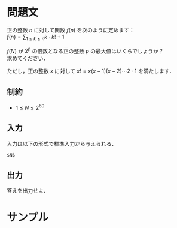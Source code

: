 問題文
=====

正の整数 $n$ に対して関数 $f(n)$ を次のように定めます：  
$f(n) = \displaystyle \sum_{1 \leq k \leq n} k \cdot k! + 1$

$f(N)$ が $2^p$ の倍数となる正の整数 $p$ の最大値はいくらでしょうか？  
求めてください．

ただし，正の整数 $x$ に対して $x! = x(x-1)(x-2) \cdots 2 \cdot 1$ を満たします．  

制約
-----
- $1 \leq N \leq 2^{60}$

入力
-----
入力は以下の形式で標準入力から与えられる．
```md
$N$
```

出力
-----
答えを出力せよ．  

サンプル
=====
```入力例1

```
```出力例1

```
